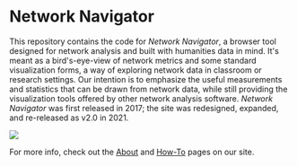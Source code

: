 # Network Navigator

This repository contains the code for *Network Navigator*, a browser tool designed for network analysis and built with humanities data in mind. It's meant as a bird's-eye-view of network metrics and some standard visualization forms, a way of exploring network data in classroom or research settings. Our intention is to emphasize the useful measurements and statistics that can be drawn from network data, while still providing the visualization tools offered by other network analysis software. *Network Navigator* was first released in 2017; the site was redesigned, expanded, and re-released as v2.0 in 2021.

![](img/upload_data.gif)

For more info, check out the [About](https://networknavigator.jrladd.com/about.html) and [How-To](https://networknavigator.jrladd.com/how-to.html) pages on our site.
